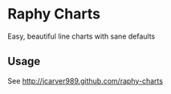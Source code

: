 Raphy Charts
==============
Easy, beautiful line charts with sane defaults

Usage
-------------
See http://jcarver989.github.com/raphy-charts
